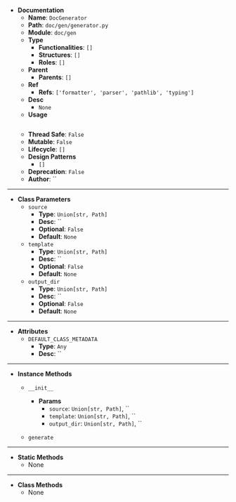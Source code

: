 - **Documentation**
    - **Name**: `DocGenerator`
    - **Path**: `doc/gen/generator.py`
    - **Module**: `doc/gen`
    - **Type**
        - **Functionalities**: `[]`
        - **Structures**: `[]`
        - **Roles**: `[]`
    - **Parent**
        - **Parents**: `[]`
    - **Ref**
        - **Refs**: `['formatter', 'parser', 'pathlib', 'typing']`
    - **Desc**
        - `None`
    - **Usage**
        ```python
        
        ```
    - **Thread Safe**: `False`
    - **Mutable**: `False`
    - **Lifecycle**: `[]`
    - **Design Patterns**
        - `[]`
    - **Deprecation**: `False`
    - **Author**: ``

---

- **Class Parameters**
    - `source`
        - **Type**: `Union[str, Path]`
        - **Desc**: ``
        - **Optional**: `False`
        - **Default**: `None`
    - `template`
        - **Type**: `Union[str, Path]`
        - **Desc**: ``
        - **Optional**: `False`
        - **Default**: `None`
    - `output_dir`
        - **Type**: `Union[str, Path]`
        - **Desc**: ``
        - **Optional**: `False`
        - **Default**: `None`

---

- **Attributes**
    - `DEFAULT_CLASS_METADATA`
        - **Type**: `Any`
        - **Desc**: ``

---

- **Instance Methods**
    - `__init__`

        - **Params**
            - `source`: `Union[str, Path]`, ``
            - `template`: `Union[str, Path]`, ``
            - `output_dir`: `Union[str, Path]`, ``



    - `generate`





---

- **Static Methods**
    - None

---

- **Class Methods**
    - None
